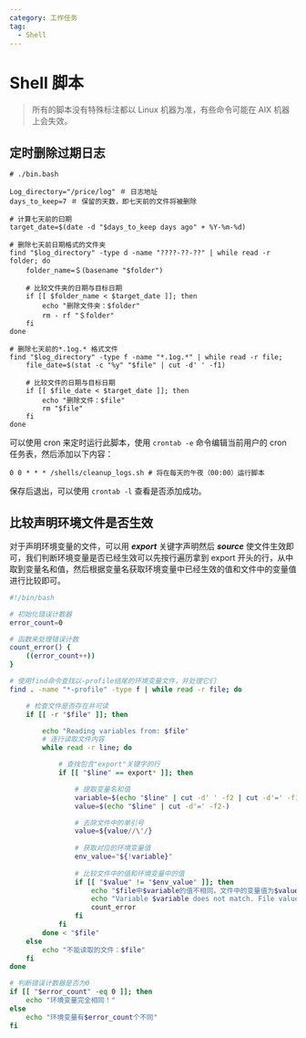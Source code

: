 ```yaml
---
category: 工作任务
tag: 
  - Shell
---
```


# Shell 脚本
> 所有的脚本没有特殊标注都以 Linux 机器为准，有些命令可能在 AIX 机器上会失效。
## 定时删除过期日志
```shell
# ./bin.bash

Log_directory="/price/log" ＃ 日志地址
days_to_keep=7 ＃ 保留的天数，即七天前的文件将被删除

# 计算七天前的曰期
target_date=$(date -d "$days_to_keep days ago" + %Y-%m-%d)

# 删除七天前日期格式的文件夹
find "$log_directory" -type d -name "????-??-??" | while read -r folder; do
    folder_name=＄(basename "$folder")

    # 比较文件夹的日期与目标日期
    if [[ $folder_name < $target_date ]]; then
        echo "删除文件夹：$folder"
        rm - rf "＄folder"
    fi
done

# 删除七天前的*.1og.* 格式文件
find "$log_directory" -type f -name "*.1og.*" | while read -r file;
    file_date=$(stat -c "%y" "$file" | cut -d' ' -f1)

    # 比较文件的日期与目标日期
    if [[ $file_date < $target_date ]]; then
        echo "删除文件：$file"
        rm "$file"
    fi
done
```

可以使用 cron 来定时运行此脚本，使用 ```crontab -e``` 命令编辑当前用户的 cron 任务表，然后添加以下内容：
```shell
0 0 * * * /shells/cleanup_logs.sh # 将在每天的午夜（00:00）运行脚本
```
保存后退出，可以使用 ```crontab -l``` 查看是否添加成功。

## 比较声明环境文件是否生效
对于声明环境变量的文件，可以用 _**export**_ 关键字声明然后 _**source**_ 使文件生效即可，我们判断环境变量是否已经生效可以先按行遍历拿到 export 开头的行，从中取到变量名和值，然后根据变量名获取环境变量中已经生效的值和文件中的变量值进行比较即可。
```bash
#!/bin/bash

# 初始化错误计数器
error_count=0

# 函数来处理错误计数
count_error() {
    ((error_count++))
}

# 使用find命令查找以-profile结尾的环境变量文件，并处理它们
find . -name "*-profile" -type f | while read -r file; do

    # 检查文件是否存在并可读
    if [[ -r "$file" ]]; then

        echo "Reading variables from: $file"
        # 逐行读取文件内容
        while read -r line; do

            # 查找包含"export"关键字的行
            if [[ "$line" == export* ]]; then

                # 提取变量名和值
                variable=$(echo "$line" | cut -d' ' -f2 | cut -d'=' -f1)
                value=$(echo "$line" | cut -d'=' -f2-)

                # 去除文件中的单引号
                value=${value//\'/}
                
                # 获取对应的环境变量值
                env_value="${!variable}"
                
                # 比较文件中的值和环境变量中的值
                if [[ "$value" != "$env_value" ]]; then
                    echo "$file中$variable的值不相同，文件中的变量值为$value，环境变量中的变量值为$env_value"
                    echo "Variable $variable does not match. File value: $value, Environment value: $env_value"
                    count_error
                fi
            fi
        done < "$file"
    else
        echo "不能读取的文件：$file"
    fi
done

# 判断错误计数器是否为0
if [[ "$error_count" -eq 0 ]]; then
    echo "环境变量完全相同！"
else
    echo "环境变量有$error_count个不同"
fi

```